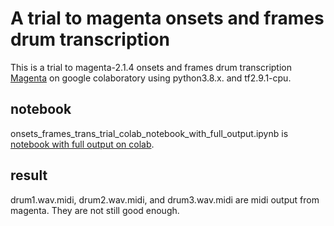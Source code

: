 # A trial to magenta onsets and frames drum transcription

This is a trial to magenta-2.1.4 onsets and frames drum transcription [Magenta](https://github.com/magenta/magenta) on google colaboratory using python3.8.x. and  tf2.9.1-cpu.  

## notebook
onsets_frames_trans_trial_colab_notebook_with_full_output.ipynb is [notebook with full output on colab](https://colab.research.google.com/github/shun60s/ADTLib-trial/blob/master/magenta/onsets_frames_transcription_trial_colab_notebook_with_full_output.ipynb).  


## result 
drum1.wav.midi, drum2.wav.midi, and drum3.wav.midi are midi output from magenta. They are not still good enough.  









